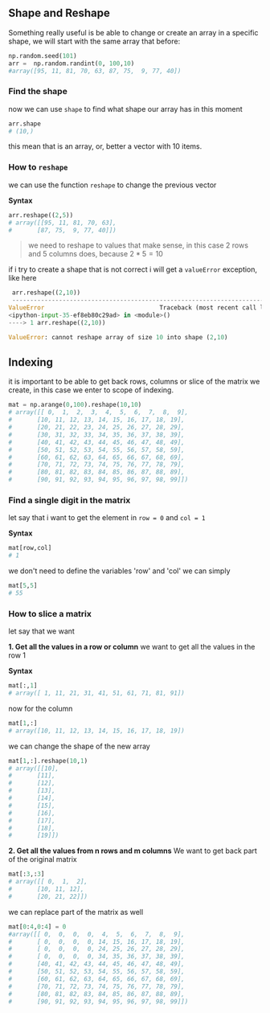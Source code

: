 ## Shape and Reshape

Something really useful is be able to change or create an array in a specific shape, we will start with the same array that before:

```python
np.random.seed(101)
arr =  np.random.randint(0, 100,10)
#array([95, 11, 81, 70, 63, 87, 75,  9, 77, 40])
```

### Find the shape

now we can use `shape` to find what shape our array has in this moment

```python
arr.shape
# (10,)
```
this mean that is an array, or, better a vector with 10 items.

### How to `reshape`

we can use the function `reshape` to change the previous vector

**Syntax**

```python
arr.reshape((2,5))
# array([[95, 11, 81, 70, 63],
#       [87, 75,  9, 77, 40]])
```
> we need to reshape to values that make sense, in this case 2 rows and 5 columns does, because $2*5 = 10$

if i try to create a shape that is not correct i will get a `valueError` exception, like here

```python
 arr.reshape((2,10))
 ---------------------------------------------------------------------------
ValueError                                Traceback (most recent call last)
<ipython-input-35-ef8eb80c29ad> in <module>()
----> 1 arr.reshape((2,10))

ValueError: cannot reshape array of size 10 into shape (2,10)
```

## Indexing 

it is important to be able to get back rows, columns or slice of the matrix we create, in this case we enter to scope of indexing.

```python
mat = np.arange(0,100).reshape(10,10)
# array([[ 0,  1,  2,  3,  4,  5,  6,  7,  8,  9],
#       [10, 11, 12, 13, 14, 15, 16, 17, 18, 19],
#       [20, 21, 22, 23, 24, 25, 26, 27, 28, 29],
#       [30, 31, 32, 33, 34, 35, 36, 37, 38, 39],
#       [40, 41, 42, 43, 44, 45, 46, 47, 48, 49],
#       [50, 51, 52, 53, 54, 55, 56, 57, 58, 59],
#       [60, 61, 62, 63, 64, 65, 66, 67, 68, 69],
#       [70, 71, 72, 73, 74, 75, 76, 77, 78, 79],
#       [80, 81, 82, 83, 84, 85, 86, 87, 88, 89],
#       [90, 91, 92, 93, 94, 95, 96, 97, 98, 99]])
```

### Find a single digit in the matrix

let say that i want to get the element in `row = 0` and `col = 1`

**Syntax**

```python
mat[row,col]
# 1
```

we don't need to define the variables 'row' and 'col' we can simply 

```python
mat[5,5]
# 55
```

### How to slice a matrix

let say that we want 

**1. Get all the values in a row or column**
we want to get all the values in the row 1

**Syntax**

```python
mat[:,1]
# array([ 1, 11, 21, 31, 41, 51, 61, 71, 81, 91])
```

now for the column

```python
mat[1,:]
# array([10, 11, 12, 13, 14, 15, 16, 17, 18, 19])
```

we can change the shape of the new array

```python
mat[1,:].reshape(10,1)
# array([[10],
#       [11],
#       [12],
#       [13],
#       [14],
#       [15],
#       [16],
#       [17],
#       [18],
#       [19]])
```


**2. Get all the values from n rows and m columns**
We want to get back part of the original matrix 

```python
mat[:3,:3]
# array([[ 0,  1,  2],
#       [10, 11, 12],
#       [20, 21, 22]])
```

we can replace part of the matrix as well

```python
mat[0:4,0:4] = 0
#array([[ 0,  0,  0,  0,  4,  5,  6,  7,  8,  9],
#       [ 0,  0,  0,  0, 14, 15, 16, 17, 18, 19],
#       [ 0,  0,  0,  0, 24, 25, 26, 27, 28, 29],
#       [ 0,  0,  0,  0, 34, 35, 36, 37, 38, 39],
#       [40, 41, 42, 43, 44, 45, 46, 47, 48, 49],
#       [50, 51, 52, 53, 54, 55, 56, 57, 58, 59],
#       [60, 61, 62, 63, 64, 65, 66, 67, 68, 69],
#       [70, 71, 72, 73, 74, 75, 76, 77, 78, 79],
#       [80, 81, 82, 83, 84, 85, 86, 87, 88, 89],
#       [90, 91, 92, 93, 94, 95, 96, 97, 98, 99]])
```

